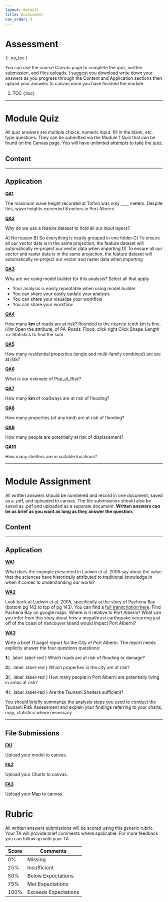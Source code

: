 ```yaml
---
layout: default
title: Assessment
nav_order: 4
---
```


# Assessment
{: .no_toc }

You can use the course Canvas page to complete the quiz, written submission, and files uploads.  I suggest you download write down your answers as you progress through the Content and Application sections then upload your answers to canvas once you have finished the module.

1. TOC
{:toc}

---

# Module Quiz 

All quiz answers are multiple choice, numeric input, fill in the blank, etc. type questions.  They can be submitted via the Module 1 Quiz that can be found on the Canvas page.  You will have unlimited attempts to take the quiz.


## Content

---

## Application 

[**QA1**](Application_Part1.md#qa1)

The maximum wave height recorded at Tofino was only ____ meters.  Despite this, wave heights exceeded 8 meters in Port Alberni.  

<!-- 2.4 -->

[**QA2**](Application_Part2.md#qa2)

Why do we use a feature dataset to hold all our input layers?

A) No reason
B) So everything is neatly grouped in one folder
C) To ensure all our vector data is in the same projection, the feature dataset will automatically re-project our vector data when importing
D) To ensure all our vector and raster data is in the same projection, the feature dataset will automatically re-project our vector and raster data when importing

<!-- C -->

[**QA3**](Application_Part3.md#qa3)


Why are we using model builder for this analysis?  Select all that apply

* Your analysis is easily repeatable when using model builder
* You can share your easily update your analysis
* You can share your visualize your workflow
* You can share your workflow


[**QA4**](Application_Part3.md#qa4)

How many **km** of roads are at risk?  Rounded to the nearest tenth km is fine.  *Hint* Open the attribute, of PA_Roads_Flood, click right Click Shape_Length >> Statistics to find the sum.

<!-- 49.6 km -->


[**QA5**](Application_Part3.md#qa5)

How many residential properties (single and multi-family combined) are are at risk?  


[**QA6**](Application_Part3.md#qa6)

What is our estimate of Pop_at_Risk?

<!-- 1444 -->


[**QA7**](Application_Part4.md#qa7)

How many **km** of roadways are at risk of flooding?

<!-- 70.6 -->

[**QA8**](Application_Part4.md#qa8)

How many properties (of any kind) are at risk of flooding?

<!-- 1413 -->

[**QA9**](Application_Part4.md#qa9)

How many people are potentially at risk of displacement?

<!-- 2038 -->

[**QA10**](Application_Part4.md#qa10)

How many shelters are in suitable locations?

<!-- 2 -->

---

# Module Assignment 

All written answers should be numbered and record in one document, saved as a .pdf, and uploaded to canvas.  The file submissions should also be saved as .pdf and uploaded as a separate document.  **Written answers can be as brief as you want as long as they answer the question.**


## Content

---

## Application

[**WA1**](Application_Part1.md#wa1)

What does the example presented in Ludwin et al. 2005 say about the value that the sciences have historically attributed to traditional knowledge in when it comes to understanding our world? 

<!-- The sciences have tended to have a bias against and non-white/colonial/male knowledge/sources -->

[**WA2**](Application_Part1.md#wa2)

Look back at Ludwin et al. 2005, specifically at the story of Pachena Bay (bottom pg 142 to top of pg 143).  You can find a [full transcription here](https://pnsn.org/outreach/native-american-stories/other-stories/the-tsunami-at-anaqtl-a-or-pachena-bay).  Find Pachena Bay on google maps.  Where is it relative to Port Alberni?  What can you infer from this story about how a megathrust earthquake occurring just off of the coast of Vancouver Island would impact Port Alberni? 

<!-- The whole village was destroyed.  Only ppl up high on the hill survived.  The bay has a shorter but similar shape to the alberni inlet.  An equivalent earthquake would be VERY bad. -->

[**WA3**](Application_Part5.md#wa3)


Write a brief (1 page) report for the City of Port Alberin.  The report needs explicity answer the four questions questions:

**1**{: .label .label-red } Which roads are at risk of flooding or damage?

**2**{: .label .label-red } Which properties in the city are at risk?

**3**{: .label .label-red } How many people in Port Alberni are potentially living in areas at risk?

**4**{: .label .label-red } Are the Tsunami Shelters sufficient?


You should briefly summarize the analysis steps you used to conduct the Tsunami Risk Assessment and explain your findings referring to your charts, map, statistics where necessary.

<!-- Needs to explain results & answer each question (see above^) (10 pts - 2 each) + introduction/summary of problem (5pts) + explain steps (5pts)-->

---

## File Submissions


[**FA1**](Application_Part5.md#fa1)

Upload your model to canvas.

[**FA2**](Application_Part5.md#fa2)

Upload your Charts to canvas.

[**FA3**](Application_Part5.md#fa3)

Upload your Map to canvas.

# Rubric 

All written answers submissions will be scored using this generic rubric.  Your TA will provide brief comments where applicable.  For more feedback you can follow up with your TA.

|Score|Comments            |
|-----|--------------------|
| 0%  |Missing             |
| 25% |Insufficient        |
| 50% |Below Expectations  |
| 75% |Met Expectations    |
| 100%|Exceeds Expectations|
